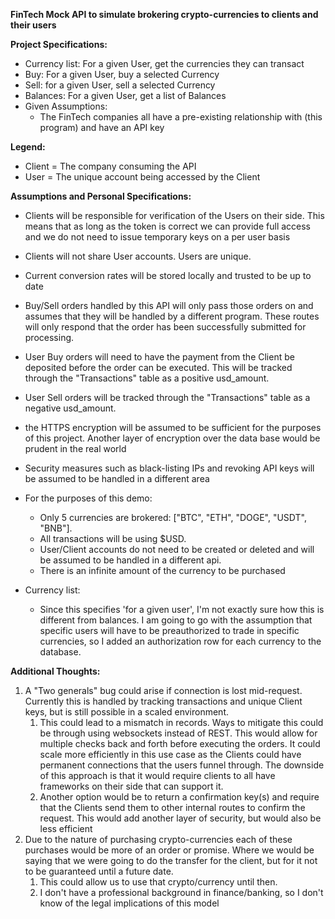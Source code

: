 **FinTech Mock API to simulate brokering crypto-currencies to clients and their users**

**Project Specifications:**

- Currency list: For a given User, get the currencies they can transact    
- Buy: For a given User, buy a selected Currency
- Sell: for a given User, sell a selected Currency
- Balances: For a given User, get a list of Balances
- Given Assumptions:
  - The FinTech companies all have a pre-existing relationship with (this program) and have an API key

**Legend:**

- Client = The company consuming the API
- User = The unique account being accessed by the Client

**Assumptions and Personal Specifications:**

- Clients will be responsible for verification of the Users on their side. This means that as long as the token is correct we can provide full access and we do not need to issue temporary keys on a per user basis
- Clients will not share User accounts. Users are unique.
- Current conversion rates will be stored locally and trusted to be up to date
- Buy/Sell orders handled by this API will only pass those orders on and assumes that they will be handled by a different program. These routes will only respond that the order has been successfully submitted for processing.
- User Buy orders will need to have the payment from the Client be deposited before the order can be executed. This will be tracked through the "Transactions" table as a positive usd\_amount.
- User Sell orders will be tracked through the "Transactions" table as a negative usd\_amount.
- the HTTPS encryption will be assumed to be sufficient for the purposes of this project. Another layer of encryption over the data base would be prudent in the real world
- Security measures such as black-listing IPs and revoking API keys will be assumed to be handled in a different area
- For the purposes of this demo:
  - Only 5 currencies are brokered: ["BTC", "ETH", "DOGE", "USDT", "BNB"].
  - All transactions will be using $USD.
  - User/Client accounts do not need to be created or deleted and will be assumed to be handled in a different api.
  - There is an infinite amount of the currency to be purchased

- Currency list:
  - Since this specifies 'for a given user', I'm not exactly sure how this is different from balances.  I am going to go with the assumption that specific users will have to be preauthorized to trade in specific currencies, so I added an authorization row for each currency to the database.



**Additional Thoughts:**

1. A "Two generals" bug could arise if connection is lost mid-request. Currently this is handled by tracking transactions and unique Client keys, but is still possible in a scaled environment.
   1. This could lead to a mismatch in records. Ways to mitigate this could be through using websockets instead of REST. This would allow for multiple checks back and forth before executing the orders. It could scale more efficiently in this use case as the Clients could have permanent connections that the users funnel through. The downside of this approach is that it would require clients to all have frameworks on their side that can support it.
   1. Another option would be to return a confirmation key(s) and require that the Clients send them to other internal routes to confirm the request. This would add another layer of security, but would also be less efficient
1. Due to the nature of purchasing crypto-currencies each of these purchases would be more of an order or promise. Where we would be saying that we were going to do the transfer for the client, but for it not to be guaranteed until a future date.
   1. This could allow us to use that crypto/currency until then.
   1. I don't have a professional background in finance/banking, so I don't know of the legal implications of this model


